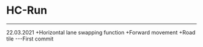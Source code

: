 # HC-Run

-----
22.03.2021
+Horizontal lane swapping function
+Forward movement
+Road tile
---First commit


